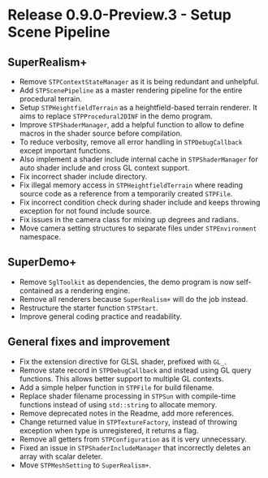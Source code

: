 # Release 0.9.0-Preview.3 - Setup Scene Pipeline

## SuperRealism+

- Remove `STPContextStateManager` as it is being redundant and unhelpful.
- Add `STPScenePipeline` as a master rendering pipeline for the entire procedural terrain.
- Setup `STPHeightfieldTerrain` as a heightfield-based terrain renderer. It aims to replace `STPProcedural2DINF` in the demo program.
- Improve `STPShaderManager`, add a helpful function to allow to define macros in the shader source before compilation.
- To reduce verbosity, remove all error handling in `STPDebugCallback` except important functions.
- Also implement a shader include internal cache in `STPShaderManager` for auto shader include and cross GL context support.
- Fix incorrect shader include directory.
- Fix illegal memory access in `STPHeightfieldTerrain` where reading source code as a reference from a temporarily created `STPFile`.
- Fix incorrect condition check during shader include and keeps throwing exception for not found include source.
- Fix issues in the camera class for mixing up degrees and radians.
- Move camera setting structures to separate files under `STPEnvironment` namespace.

## SuperDemo+

- Remove `SglToolkit` as dependencies, the demo program is now self-contained as a rendering engine.
- Remove all renderers because `SuperRealism+` will do the job instead.
- Restructure the starter function `STPStart`.
- Improve general coding practice and readability.

## General fixes and improvement

- Fix the extension directive for GLSL shader, prefixed with `GL_`.
- Remove state record in `STPDebugCallback` and instead using GL query functions. This allows better support to multiple GL contexts.
- Add a simple helper function in `STPFile` for build filename.
- Replace shader filename processing in `STPSun` with compile-time functions instead of using `std::string` to allocate memory.
- Remove deprecated notes in the Readme, add more references.
- Change returned value in `STPTextureFactory`, instead of throwing exception when type is unregistered, it returns a flag.
- Remove all getters from `STPConfiguration` as it is very unnecessary.
- Fixed an issue in `STPShaderIncludeManager` that incorrectly deletes an array with scalar deleter.
- Move `STPMeshSetting` to `SuperRealism+`.
